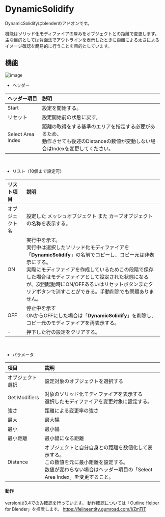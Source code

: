 # DynamicSolidify
DynamicSolidifyはblenderのアドオンです。

機能はソリッド化モディファイアの厚みをオブジェクトとの距離で変更します。
主な目的としては背面法でアウトラインを表示したときに距離による太さによるイメージ確認を簡易的に行うことを目的としています。

## 機能

![image](https://user-images.githubusercontent.com/124477558/224496802-64013708-0f6f-4fb6-9991-54b625bbd807.png)

* ヘッダー

|ヘッダー項目|説明|
|:----|:----|
|Start|設定を開始する。|
|リセット|設定開始前の状態に戻す。|
|Select Area Index|距離の取得をする基準のエリアを指定する必要があるため、<br>動作させても後述のDistanceの数値が変動しない場合はIndexを変更してください。|

<br>

* リスト（10個まで設定可）

|リスト項目|説明|
|:----|:----|
|オブジェクト名|設定した メッシュオブジェクト また カーブオブジェクト の名称を表示する。|
|ON|実行中を示す。<br>実行中は選択したソリッド化モディファイアを「__DynamicSolidify__」の名前でコピーし、コピー元は非表示にする。<br>実際にモディファイアを作成しているためこの段階で保存した場合はモディファイアとして設定された状態になるが、次回起動時にON/OFFあるいはリセットボタンまたクリアボタンで消すことができる。手動削除でも問題ありません。|
|OFF|停止中を示す<br>ONからOFFにした場合は「__DynamicSolidify__」を削除し、コピー元のモディファイアを再表示する。|
|-|押下した行の設定をクリアする。|

<br>

* パラメータ

|項目|説明|
|:----|:----|
|オブジェクト選択|設定対象のオブジェクトを選択する|
|Get Modifiers|対象のソリッド化モディファイアを表示する<br>選択したモディファイアを変更対象に設定する。
|強さ|距離による変更率の強さ|
|最大|最大幅|
|最小|最小幅|
|最小距離|最小幅になる距離|
|Distance|オブジェクトと自分自身との距離を数値化して表示する。<br>この数値を元に最小距離を設定する。<br>数値が変わらない場合はヘッダー項目の「Select Area Index」を変更すること。

#### 動作
versionは3.4でのみ確認を行っています。
動作確認については「Outline Helper for Blender」を推奨します。
https://felineentity.gumroad.com/l/ZmTIT